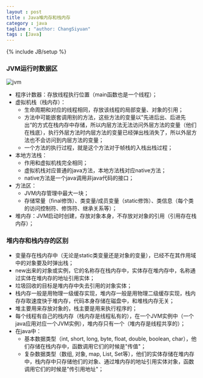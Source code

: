 ```yaml
---
layout : post
title : Java堆内存和栈内存
category : java
tagline : "author: ChangSiyuan"
tags : [Java]
---
```

{% include JB/setup %}

### JVM运行时数据区

![jvm](https://raw.githubusercontent.com/changsiyuan/changsiyuan.github.io/master/_image/jvm.jpeg)

- 程序计数器：存放线程执行位置（main函数也是一个线程）；
- 虚拟机栈（栈内存）：
  - 生命周期和对应的线程相同，存放该线程的局部变量、对象的引用；
  - 方法中可能嵌套调用别的方法，这些方法的变量以”先进后出、后进先出“的方式在栈内存中存储，所以内层方法无法访问外层方法的变量（他们在栈底），执行外层方法时内层方法的变量已经弹出栈消失了，所以外层方法也不会访问到内层方法的变量；
  - 一个方法的执行过程，就是这个方法对于帧栈的入栈出栈过程；
- 本地方法栈：
  - 作用和虚拟机栈完全相同；
  - 虚拟机栈对应普通的java方法，本地方法栈对应native方法；
  - native方法是一个java调用非java代码的接口；
- 方法区：
  - JVM内存管理中最大一块；
  - 存储常量（final修饰）、类变量/成员变量（static修饰）、类信息（每个类的访问控制符、修饰符、继承关系等）；
- 堆内存：JVM启动时创建，存放对象本身，不存放对对象的引用（引用存在栈内存）；

### 堆内存和栈内存的区别
- 变量存在栈内存中（无论是static类变量还是对象的变量），已经不在其作用域中的对象要及时弹出栈；
- new出来的对象或实例，它的名称存在栈内存中，实体存在堆内存中，名称通过实体在堆内存的地址引用实体；
- 垃圾回收的目标是堆内存中失去引用的对象实体；
- 栈内存一般是用物理一级缓存实现，堆内存一般是用物理二级缓存实现，栈内存存取速度快于堆内存，代码本身存储在磁盘中，和堆栈内存无关；
- 堆主要用来存放对象的，栈主要是用来执行程序的；
- 每个线程有自己的栈内存（栈内存是线程私有的），在一个JVM实例中（一个java应用对应一个JVM实例），堆内存只有一个（堆内存是线程共享的）；
- 在java中：
  - 基本数据类型（int, short, long, byte, float, double, boolean, char），他们存储在栈内存中，函数调用它们的时候是"传值"；
  - 复杂数据类型（数组, 对象, map, List, Set等），他们的实体存储在堆内存中，栈内存中只存储他们的对象、通过堆内存的地址引用实体对象，函数调用它们的时候是"传引用地址"；

